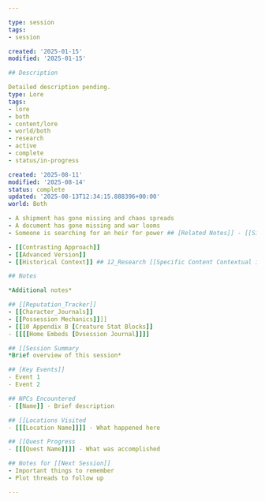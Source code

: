 ```yaml
---

type: session
tags:
- session

created: '2025-01-15'
modified: '2025-01-15'

## Description

Detailed description pending.
type: Lore
tags:
- lore
- both
- content/lore
- world/both
- research
- active
- complete
- status/in-progress

created: '2025-08-11'
modified: '2025-08-14'
status: complete
updated: '2025-08-13T12:34:15.888396+00:00'
world: Both

- A shipment has gone missing and chaos spreads
- A document has gone missing and war looms
- Someone is searching for an heir for power ## [Related Notes]] - [[Similar Topic 1]]

- [[Contrasting Approach]]
- [[Advanced Version]]
- [[Historical Context]] ## 12_Research [[Specific Content Contextual improvement based on 12_Research ## 12_Research [Specific Content]] Contextual improvement based on 12_Research

## Notes

*Additional notes*

## [[Reputation_Tracker]]
- [[Character_Journals]]
- [[Possession Mechanics]]]]
- [[10 Appendix B [Creature Stat Blocks]]
- [[[[Home Embeds [Dvsession Journal]]]]

## [[Session Summary
*Brief overview of this session*

## [Key Events]]
- Event 1
- Event 2

## NPCs Encountered
- [[Name]] - Brief description

## [[Locations Visited
- [[[Location Name]]]] - What happened here

## [[Quest Progress
- [[[Quest Name]]]] - What was accomplished

## Notes for [[Next Session]]
- Important things to remember
- Plot threads to follow up

---
```

